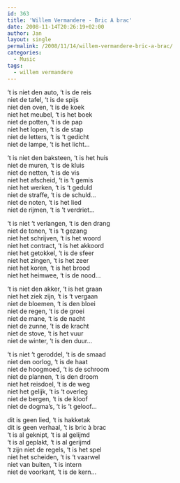 ```yaml
---
id: 363
title: 'Willem Vermandere - Bric A brac'
date: 2008-11-14T20:26:19+02:00
author: Jan
layout: single
permalink: /2008/11/14/willem-vermandere-bric-a-brac/
categories:
  - Music
tags:
  - willem vermandere
---
```

‘t is niet den auto, ‘t is de reis  
niet de tafel, ‘t is de spijs  
niet den oven, ‘t is de koek  
niet het meubel, ‘t is het boek  
niet de potten, ‘t is de pap  
niet het lopen, ‘t is de stap  
niet de letters, ‘t is ‘t gedicht  
niet de lampe, ‘t is het licht...

‘t is niet den baksteen, ‘t is het huis  
niet de muren, ‘t is de kluis  
niet de netten, ‘t is de vis  
niet het afscheid, ‘t is ‘t gemis  
niet het werken, ‘t is ‘t geduld  
niet de straffe, ‘t is de schuld...  
niet de noten, ‘t is het lied  
niet de rijmen, ‘t is ’t verdriet...

‘t is niet ‘t verlangen, ‘t is den drang  
niet de tonen, ‘t is ‘t gezang  
niet het schrijven, ‘t is het woord  
niet het contract, ‘t is het akkoord  
niet het getokkel, ‘t is de sfeer  
niet het zingen, ‘t is het zeer  
niet het koren, ‘t is het brood  
niet het heimwee, ‘t is de nood...

‘t is niet den akker, ‘t is het graan  
niet het ziek zijn, ‘t is ‘t vergaan  
niet de bloemen, ‘t is den bloei  
niet de regen, ‘t is de groei  
niet de mane, ‘t is de nacht  
niet de zunne, ’t is de kracht  
niet de stove, ‘t is het vuur  
niet de winter, ‘t is den duur...

‘t is niet ‘t geroddel, ‘t is de smaad  
niet den oorlog, ‘t is de haat  
niet de hoogmoed, ‘t is de schroom  
niet de plannen, ‘t is den droom  
niet het reisdoel, ‘t is de weg  
niet het gelijk, ‘t is ‘t overleg  
niet de bergen, ‘t is de kloof  
niet de dogma’s, ‘t is ’t geloof...

dit is geen lied, ‘t is hakketak  
dit is geen verhaal, ‘t is bric à brac  
‘t is al geknipt, ‘t is al gelijmd  
‘t is al geplakt, ‘t is al gerijmd  
‘t zijn niet de regels, ‘t is het spel  
niet het scheiden, ‘t is ‘t vaarwel  
niet van buiten, ‘t is intern  
niet de voorkant, ‘t is de kern...